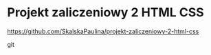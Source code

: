 # Projekt zaliczeniowy 2 HTML CSS

https://github.com/SkalskaPaulina/projekt-zaliczeniowy-2-html-css


git